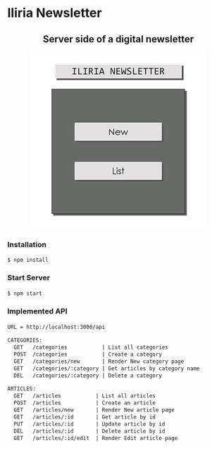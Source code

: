 # Iliria Newsletter

<h2 align="center">Server side of a digital newsletter</h2>
<p align="center">
<img src="https://raw.githubusercontent.com/jajosheni/jajosheni.github.io/master/assets/sitepics/newsletter.png">
</p>

### Installation

```console
$ npm install
```
### Start Server
```console
$ npm start
```

### Implemented API
``` URL = http://localhost:3000/api ```

```
CATEGORIES:
  GET   /categories           | List all categories
  POST  /categories           | Create a category
  GET   /categories/new       | Render New category page
  GET   /categories/:category | Get articles by category name
  DEL   /categories/:category | Delete a category
```

```
ARTICLES:
  GET   /articles           | List all articles
  POST  /articles           | Create an article
  GET   /articles/new       | Render New article page
  GET   /articles/:id       | Get article by id
  PUT   /articles/:id       | Update article by id
  DEL   /articles/:id       | Delete article by id
  GET   /articles/:id/edit  | Render Edit article page
```
